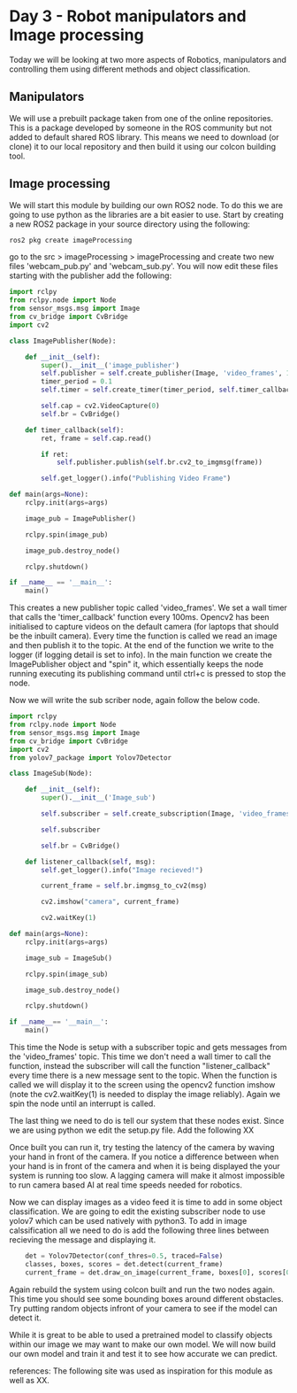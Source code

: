 # Day 3 - Robot manipulators and Image processing

Today we will be looking at two more aspects of Robotics, manipulators and controlling them using different methods and object classification.

## Manipulators

We will use a prebuilt package taken from one of the online repositories. This is a package developed by someone in the ROS community but not added to default shared ROS library. This means we need to download (or clone) it to our local repository and then build it using our colcon building tool.

## Image processing

We will start this module by building our own ROS2 node. To do this we are going to use python as the libraries are a bit easier to use. Start by creating a new ROS2 package in your source directory using the following:

```sh
ros2 pkg create imageProcessing
```

go to the src > imageProcessing > imageProcessing and create two new files 'webcam_pub.py' and 'webcam_sub.py'. You will now edit these files starting with the publisher add the following:

```python
import rclpy
from rclpy.node import Node
from sensor_msgs.msg import Image
from cv_bridge import CvBridge
import cv2

class ImagePublisher(Node):

    def __init__(self):
        super().__init__('image_publisher')
        self.publisher = self.create_publisher(Image, 'video_frames', 10)
        timer_period = 0.1
        self.timer = self.create_timer(timer_period, self.timer_callback)

        self.cap = cv2.VideoCapture(0)
        self.br = CvBridge()

    def timer_callback(self):
        ret, frame = self.cap.read()

        if ret:
            self.publisher.publish(self.br.cv2_to_imgmsg(frame))

        self.get_logger().info("Publishing Video Frame")

def main(args=None):
    rclpy.init(args=args)

    image_pub = ImagePublisher()

    rclpy.spin(image_pub)

    image_pub.destroy_node()

    rclpy.shutdown()

if __name__ == '__main__':
    main()
```

This creates a new publisher topic called 'video_frames'. We set a wall timer that calls the 'timer_callback' function every 100ms. Opencv2 has been initialised to capture videos on the default camera (for laptops that should be the inbuilt camera). Every time the function is called we read an image and then publish it to the topic. At the end of the function we write to the logger (if logging detail is set to info). In the main function we create the ImagePublisher object and "spin" it, which essentially keeps the node running executing its publishing command until ctrl+c is pressed to stop the node.

Now we will write the sub scriber node, again follow the below code.

```python
import rclpy
from rclpy.node import Node
from sensor_msgs.msg import Image
from cv_bridge import CvBridge
import cv2
from yolov7_package import Yolov7Detector

class ImageSub(Node):

    def __init__(self):
        super().__init__('Image_sub')

        self.subscriber = self.create_subscription(Image, 'video_frames', self.listener_callback, 1)

        self.subscriber

        self.br = CvBridge()

    def listener_callback(self, msg):
        self.get_logger().info("Image recieved!")

        current_frame = self.br.imgmsg_to_cv2(msg)

        cv2.imshow("camera", current_frame)

        cv2.waitKey(1)

def main(args=None):
    rclpy.init(args=args)

    image_sub = ImageSub()

    rclpy.spin(image_sub)

    image_sub.destroy_node()

    rclpy.shutdown()

if __name__== '__main__':
    main()
```

This time the Node is setup with a subscriber topic and gets messages from the 'video_frames' topic. This time we don't need a wall timer to call the function, instead the subscriber will call the function "listener_callback" every time there is a new message sent to the topic. When the function is called we will display it to the screen using the opencv2 function imshow (note the cv2.waitKey(1) is needed to display the image reliably). Again we spin the node until an interrupt is called.

The last thing we need to do is tell our system that these nodes exist. Since we are using python we edit the setup.py file. Add the following XX

Once built you can run it, try testing the latency of the camera by waving your hand in front of the camera. If you notice a difference between when your hand is in front of the camera and when it is being displayed the your system is running too slow. A lagging camera will make it almost impossible to run camera based AI at real time speeds needed for robotics.

Now we can display images as a video feed it is time to add in some object classification. We are going to edit the existing subscriber node to use yolov7 which can be used natively with python3. To add in image calssification all we need to do is add the following three lines between recieving the message and displaying it.

```python
    det = Yolov7Detector(conf_thres=0.5, traced=False)
    classes, boxes, scores = det.detect(current_frame)
    current_frame = det.draw_on_image(current_frame, boxes[0], scores[0], classes[0])
```

Again rebuild the system using colcon built and run the two nodes again. This time you should see some bounding boxes around different obstacles. Try putting random objects infront of your camera to see if the model can detect it.

While it is great to be able to used a pretrained model to classify objects within our image we may want to make our own model. We will now build our own model and train it and test it to see how accurate we can predict.


references: The following site was used as inspiration for this module as well as XX.